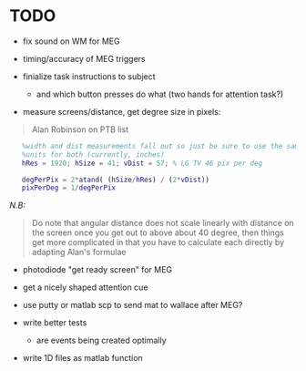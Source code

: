 # TODO

 * fix sound on WM for MEG

 * timing/accuracy of MEG triggers

 * finialize task instructions to subject

   * and which button presses do what (two hands for attention task?)

 * measure screens/distance, get degree size in pixels:
  
> Alan Robinson  on PTB list

 ```matlab   
    %width and dist measurements fall out so just be sure to use the same
    %units for both (currently, inches)
    hRes = 1920; hSize = 41; vDist = 57; % LG TV 46 pix per deg

    degPerPix = 2*atand( (hSize/hRes) / (2*vDist))
    pixPerDeg = 1/degPerPix
```

*N.B:*
> Do note that angular distance does not scale linearly with distance on the screen once you get out to above about 40 degree, then things get more complicated in that you have to calculate each directly by adapting Alan's formulae
 
 * photodiode "get ready screen" for MEG
 
 * get a nicely shaped attention cue 

 * use putty or matlab scp to send mat to wallace after MEG?
 
 * write better tests
   - are events being created optimally

 * write 1D files as matlab function
